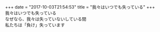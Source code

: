 +++
date = "2017-10-03T21:54:53"
title = "我々はいつでも失っている"
+++
我々はいつでも失っている  
なぜなら、我々は失っていないしている間  
私たちは「負け」失っています  